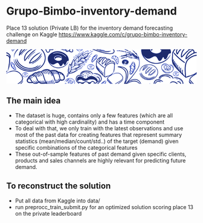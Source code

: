 # Grupo-Bimbo-inventory-demand
Place 13 solution (Private LB) for the inventory demand forecasting challenge on Kaggle https://www.kaggle.com/c/grupo-bimbo-inventory-demand

![Bakeries](grupobimbo_660x_crop.png)

## The main idea
- The dataset is huge, contains only a few features (which are all categorical with high cardinality) and has a time component
- To deal with that, we only train with the latest observations and use most of the past data for creating features that represent 
summary statistics (mean/median/count/std..) of the target (demand) given specific combinations of the categorical features 
- These out-of-sample features of past demand given specific clients, products and sales channels are highly relevant for predicting
future demand.

## To reconstruct the solution
- Put all data from Kaggle into data/
- run preprocc_train_submit.py for an optimized solution scoring place 13 on the private leaderboard